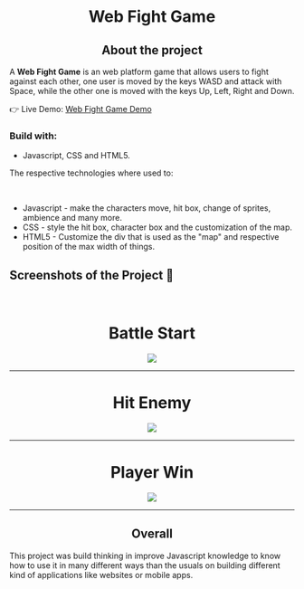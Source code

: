 <div align='center'>
  <h1>Web Fight Game</h1>
</div>

<div align='center'>
  <h2>About the project</h2>
</div>


  <p>A <b>Web Fight Game</b> is an web platform game that allows users to fight against each other, one user is moved by the keys WASD and attack with Space, while the other one is moved with the keys Up, Left, Right and Down.</p>

👉 Live Demo: <a href='https://chavesswdev.github.io/WebFightGame/' target='_blank'>Web Fight Game Demo</a>

<h3>Build with:</h3>

- Javascript, CSS and HTML5. <br>

<p>The respective technologies where used to: </p> <br>

- Javascript - make the characters move, hit box, change of sprites, ambience and many more.
- CSS - style the hit box, character box and the customization of the map.
- HTML5 - Customize the div that is used as the "map" and respective position of the max width of things.

<h2>Screenshots of the Project 📸</h2>
<br>
<div align='center'>
  <h1>Battle Start</h1>
  <img src='https://user-images.githubusercontent.com/116752330/230736878-e7595213-2ec9-4a18-9a86-c168231a28d5.png'/><br><hr>
  <h1>Hit Enemy</h1>
  <img src='https://user-images.githubusercontent.com/116752330/230736879-95b1f5b7-985c-4bfa-a039-ef72fc8f76ed.png'/><br><hr>
  <h1>Player Win</h1>
  <img src='https://user-images.githubusercontent.com/116752330/230736880-0953b021-d3ee-4cc9-b3e1-d9e3d0019a7a.png'/><br><hr>
</div>

<div align='center'>
  <h2>Overall</h2>
</div>
<p>This project was build thinking in improve Javascript knowledge to know how to use it in many different ways than the usuals on building different kind of applications like websites or mobile apps.</p>
